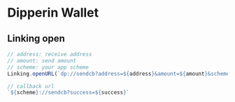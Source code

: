 # Dipperin Wallet

## Linking open

```js
// address: receive address
// amount: send amount
// scheme: your app scheme
Linking.openURL(`dp://sendcb?address=${address}&amount=${amount}&scheme=${scheme}`)

// callback url
`${scheme}://sendcb?success=${success}`
```
